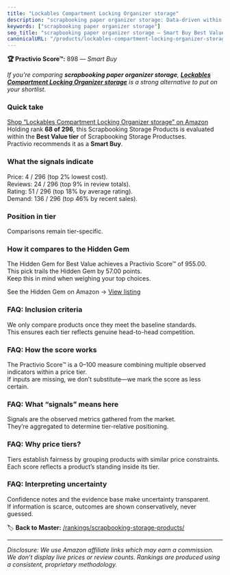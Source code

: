 ```yaml
---
title: "Lockables Compartment Locking Organizer storage"
description: "scrapbooking paper organizer storage: Data-driven within Best Value ranking using the Practivio Score™. Positioned by quality, value, demand, findability, mome…"
keywords: ["scrapbooking paper organizer storage"]
seo_title: "scrapbooking paper organizer storage — Smart Buy Best Value (2025)"
canonicalURL: "/products/lockables-compartment-locking-organizer-storage-B00114LYY0/"
---
```


**🏆 Practivio Score™:** 898 — _Smart Buy_


*If you're comparing **scrapbooking paper organizer storage**, **[Lockables Compartment Locking Organizer storage](https://www.amazon.com/dp/B00114LYY0?tag=practivio-20)** is a strong alternative to put on your shortlist.*
### Quick take
[Shop “Lockables Compartment Locking Organizer storage” on Amazon](https://www.amazon.com/dp/B00114LYY0?tag=practivio-20)
Holding rank **68 of 296**, this Scrapbooking Storage Products is evaluated within the **Best Value tier** of Scrapbooking Storage Productses.  
Practivio recommends it as a **Smart Buy**.

### What the signals indicate
Price: 4 / 296 (top 2% lowest cost).  
Reviews: 24 / 296 (top 9% in review totals).  
Rating: 51 / 296 (top 18% by average rating).  
Demand: 136 / 296 (top 46% by recent sales).

### Position in tier
Comparisons remain tier-specific.

### How it compares to the Hidden Gem
The Hidden Gem for Best Value achieves a Practivio Score™ of 955.00.  
This pick trails the Hidden Gem by 57.00 points.  
Keep this in mind when weighing your top choices.  

See the Hidden Gem on Amazon → [View listing](https://www.amazon.com/dp/B08C7PPTC3?tag=practivio-20)

### FAQ: Inclusion criteria
We only compare products once they meet the baseline standards.  
This ensures each tier reflects genuine head-to-head competition.

### FAQ: How the score works
The Practivio Score™ is a 0–100 measure combining multiple observed indicators within a price tier.  
If inputs are missing, we don’t substitute—we mark the score as less certain.

### FAQ: What “signals” means here
Signals are the observed metrics gathered from the market.  
They’re aggregated to determine tier-relative positioning.

### FAQ: Why price tiers?
Tiers establish fairness by grouping products with similar price constraints.  
Each score reflects a product’s standing inside its tier.

### FAQ: Interpreting uncertainty
Confidence notes and the evidence base make uncertainty transparent.  
If information is scarce, outcomes are shown conservatively, never guessed.


🏷️ **Back to Master:** [/rankings/scrapbooking-storage-products/](/rankings/scrapbooking-storage-products/)

---
_Disclosure: We use Amazon affiliate links which may earn a commission. We don’t display live prices or review counts. Rankings are produced using a consistent, proprietary methodology._
